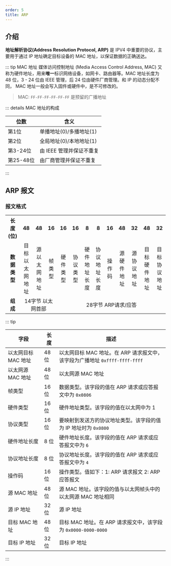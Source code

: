 ```yaml
---
order: 5
title: ARP
---
```


## 介绍

**地址解析协议(Address Resolution Protocol, ARP)** 是 IPV4 中重要的协议，主要用于通过 IP 地址确定目标设备的 MAC 地址，以保证数据的正确送达。

::: tip MAC 地址
媒体访问控制地址 (Media Access Control Address, MAC) 又称为硬件地址，用来**唯一**标识网络设备，如网卡、路由器等。MAC 地址长度为 48 位，3 - 24 位由 IEEE 管理，后 24 位由硬件厂商管理。和 IP 的动态分配不同， MAC 地址一般会写入固件或硬件中，是不可修改的。

> MAC: `FF-FF-FF-FF-FF-FF` 是预留的广播地址

::: details MAC 地址的构成

| 位数      | 含义                     |
| --------- | ------------------------ |
| 第1位     | 单播地址(0)/多播地址(1)  |
| 第2位     | 全局地址(0)/本地地址(1)  |
| 第3-24位  | 由 IEEE 管理并保证不重复 |
| 第25-48位 | 由厂商管理并保证不重复   |

:::

## ARP 报文

### 报文格式

<table style="text-align:center;">
  <tbody>
    <tr>
      <th>长度(位)</th>
      <th>48</th>
      <th>48</th>
      <th>16</th>
      <th>16</th>
      <th>16</th>
      <th>8</th>
      <th>8</th>
      <th>16</th>
      <th>48</th>
      <th>32</th>
      <th>48</th>
      <th>32</th></tr>
    <tr>
      <td>
        <b>数据类型</b>
      </td>
      <td>目标以太网地址</td>
      <td>源以太网地址</td>
      <td>帧类型</td>
      <td>硬件类型</td>
      <td>协议类型</td>
      <td>硬件地址长度</td>
      <td>协议地址长度</td>
      <td>操作码</td>
      <td>源硬件地址</td>
      <td>源协议地址</td>
      <td>目标硬件地址</td>
      <td>目标协议地址</td></tr>
    <tr>
      <td>
        <b>组成</b>
      </td>
      <td colspan="3">14字节 以太网首部</td>
      <td colspan="9">28字节 ARP请求/应答</td></tr>
  </tbody>
</table>

::: tip

| 字段                | 长度  | 描述                                                                        |
| ------------------- | ----- | --------------------------------------------------------------------------- |
| 以太网目标 MAC 地址 | 48 位 | 以太网目标 MAC 地址。在 ARP 请求报文中，该字段为广播地址 `0xffff-ffff-ffff` |
| 以太网源 MAC 地址   | 48 位 | 以太网源 MAC 地址                                                           |
| 帧类型              | 16 位 | 数据类型。该字段的值在 ARP 请求或应答报文中为 `0x0806`                      |
| 硬件类型            | 16 位 | 硬件地址类型。该字段的值在以太网中为 1                                      |
| 协议类型            | 16 位 | 要映射到发送方的协议地址类型。该字段的值为 IP 地址时为 `0x0800`             |
| 硬件地址长度        | 8 位  | 硬件地址长度。该字段的值在 ARP 请求或应答报文中为 `6`                       |
| 协议地址长度        | 8 位  | 协议地址长度。该字段的值在 ARP 请求或应答报文中为 `4`                       |
| 操作码              | 16 位 | 操作类型。值如下：1: ARP 请求报文 2: ARP 应答报文                           |
| 源 MAC 地址         | 48 位 | 源 MAC 地址。该字段的值与以太网帧头中的以太网源 MAC 地址相同                |
| 源 IP 地址          | 32 位 | 源 IP 地址                                                                  |
| 目标 MAC 地址       | 48 位 | 目标 MAC 地址。在 ARP 请求报文中，该字段为 `0x0000-0000-0000`               |
| 目标 IP 地址        | 32 位 | 目标 IP 地址                                                                |

:::